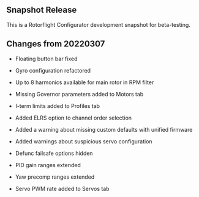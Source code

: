 ## Snapshot Release

This is a Rotorflight Configurator development snapshot for beta-testing.


## Changes from 20220307

- Floating button bar fixed

- Gyro configuration refactored

- Up to 8 harmonics available for main rotor in RPM filter

- Missing Governor parameters added to Motors tab

- I-term limits added to Profiles tab

- Added ELRS option to channel order selection

- Added a warning about missing custom defaults with unified firmware

- Added warnings about suspicious servo configuration

- Defunc failsafe options hidden

- PID gain ranges extended

- Yaw precomp ranges extended

- Servo PWM rate added to Servos tab

